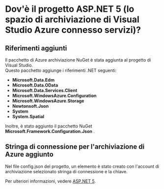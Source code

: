 <properties
    pageTitle="Dov'è il progetto ASP.NET 5 (Visual Studio connesso servizi) | Spazio di archiviazione di Microsoft Azure"
    description="Descrivere cosa accade dopo la connessione a un account di archiviazione Azure in un progetto di Visual Studio ASP.NET 5 utilizzando Visual Studio connessi servizi"
    services="storage"
    documentationCenter=""
    authors="TomArcher"
    manager="douge"
    editor=""/>

<tags
    ms.service="storage"
    ms.workload="web"
    ms.tgt_pltfrm="vs-what-happened"
    ms.devlang="na"
    ms.topic="article"
    ms.date="08/15/2016"
    ms.author="tarcher"/>

# <a name="what-happened-to-my-aspnet-5-project-visual-studio-azure-storage-connected-services"></a>Dov'è il progetto ASP.NET 5 (lo spazio di archiviazione di Visual Studio Azure connesso servizi)?

## <a name="references-added"></a>Riferimenti aggiunti

Il pacchetto di Azure archiviazione NuGet è stata aggiunta al progetto di Visual Studio.  
Questo pacchetto aggiunge i riferimenti .NET seguenti:

- **Microsoft.Data.Edm**
- **Microsoft.Data.OData**
- **Microsoft.Data.Services.Client**
- **Microsoft.WindowsAzure.Configuration**
- **Microsoft.WindowsAzure.Storage**
- **Newtonsoft.Json**
- **System**
- **System.Spatial**

Inoltre, è stato aggiunto il pacchetto NuGet **Microsoft.Framework.Configuration.Json** .

## <a name="connection-string-for-azure-storage-added"></a>Stringa di connessione per l'archiviazione di Azure aggiunto
Nel file config.json del progetto, un elemento è stato creato con l'account di archiviazione selezionato stringa di connessione e la chiave.

Per ulteriori informazioni, vedere [ASP.NET 5](http://www.asp.net/vnext).
